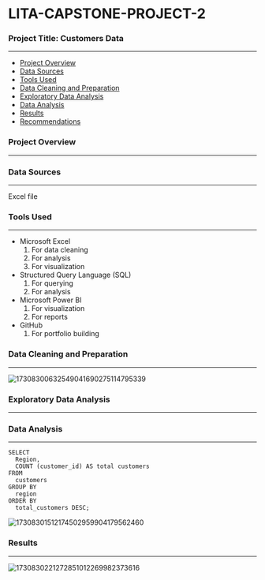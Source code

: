 # LITA-CAPSTONE-PROJECT-2

### Project Title: Customers Data
---

- [Project Overview](#project-overview)
- [Data Sources](#data-sources)
- [Tools Used](#tools-used)
- [Data Cleaning and Preparation](#data-cleaning-and-preparation)
- [Exploratory Data Analysis](#exploratory-data-analysis)
- [Data Analysis](#data-analysis)
- [Results](#results)
- [Recommendations](#recommendations)

### Project Overview 
---

### Data Sources
---
Excel file

### Tools Used
---
- Microsoft Excel
  1. For data cleaning
  2. For analysis
  3. For visualization
- Structured Query Language (SQL)
  1. For querying
  2. For analysis
- Microsoft Power BI
  1. For visualization
  2. For reports
- GitHub
  1. For portfolio building

### Data Cleaning and Preparation 
---

![17308300632549041690275114795339](https://github.com/user-attachments/assets/34b76131-e06f-43a4-9929-8e9600e0d1f2)


### Exploratory Data Analysis 
---

### Data Analysis 
---
```
SELECT
  Region,
  COUNT (customer_id) AS total customers
FROM
  customers
GROUP BY
  region
ORDER BY
  total_customers DESC;
```

![17308301512174502959904179562460](https://github.com/user-attachments/assets/9b612607-bc5a-40f9-b9fc-c5c185753b39)


### Results 
---

![1730830221272851012269982373616](https://github.com/user-attachments/assets/3fac7930-1da2-402e-9f1d-b1605167593a)

